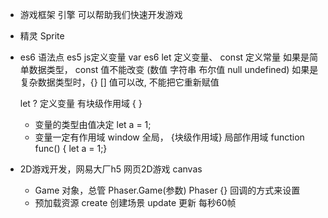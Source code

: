 - 游戏框架 引擎 可以帮助我们快速开发游戏
- 精灵 Sprite

- es6 语法点
  es5 js定义变量 var
  es6 let 定义变量、
  const 定义常量
  如果是简单数据类型， const 值不能改变 (数值 字符串 布尔值 null undefined) 
  如果是复杂数据类型时，{} [] 值可以改, 不能把它重新赋值

  let ? 定义变量 有块级作用域 { }
  - 变量的类型由值决定 let a = 1;
  - 变量一定有作用域  window 全局， {块级作用域} 
    局部作用域 function func() { let a = 1;}


- 2D游戏开发，网易大厂h5
  网页2D游戏 canvas
  - Game 对象，总管
   Phaser.Game(参数)  Phaser {}
   回调的方式来设置
   - 预加载资源 create 创建场景 update 更新 每秒60帧
   

  